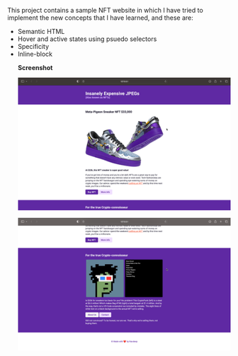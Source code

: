 This project contains a sample NFT website in which I have tried to implement the new concepts that I have learned, and these are:
 <ul><li>Semantic HTML</li>
     <li>Hover and active states using psuedo selectors</li>
     <li>Specificity</li>
     <li>Inline-block</li>
 
 
 
 **Screenshot**

![Top part of thesite](https://github.com/Navdeepkhubber/FrontendProjects/blob/main/NFT%20Site/images/Output1.png "NFT Site top part")
 
![Bottom part of the site](https://github.com/Navdeepkhubber/FrontendProjects/blob/main/NFT%20Site/images/Output2.png "NFT Site bottom part") 

